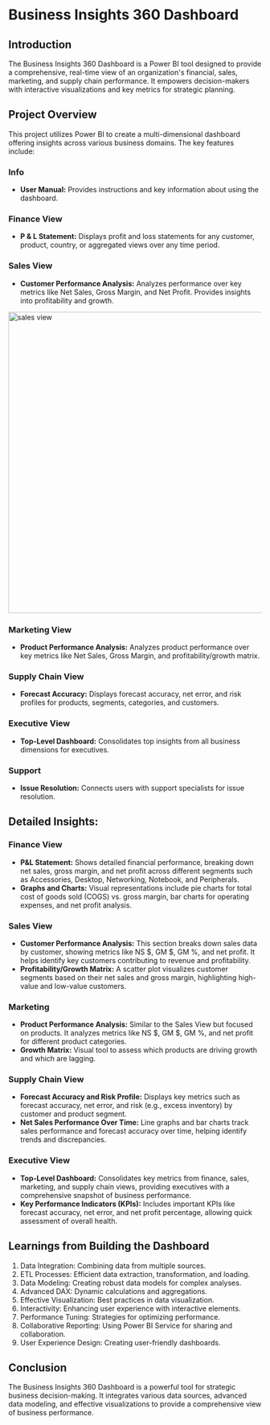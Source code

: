 # Business Insights 360 Dashboard

## Introduction
The Business Insights 360 Dashboard is a Power BI tool designed to provide a comprehensive, real-time view of an organization's financial, sales, marketing, and supply chain performance. It empowers decision-makers with interactive visualizations and key metrics for strategic planning.

## Project Overview
This project utilizes Power BI to create a multi-dimensional dashboard offering insights across various business domains. The key features include:

### Info
- **User Manual:** Provides instructions and key information about using the dashboard.

### Finance View
- **P & L Statement:** Displays profit and loss statements for any customer, product, country, or aggregated views over any time period.

### Sales View
- **Customer Performance Analysis:** Analyzes performance over key metrics like Net Sales, Gross Margin, and Net Profit. Provides insights into profitability and growth.

<img width="599" alt="sales view" src="https://github.com/ShamliBajad/business-360-insights-powerBI/assets/169564441/37d882e3-bb8c-45c6-b337-6862d4196929">


### Marketing View
- **Product Performance Analysis:** Analyzes product performance over key metrics like Net Sales, Gross Margin, and profitability/growth matrix.

### Supply Chain View
- **Forecast Accuracy:** Displays forecast accuracy, net error, and risk profiles for products, segments, categories, and customers.

### Executive View
- **Top-Level Dashboard:** Consolidates top insights from all business dimensions for executives.

### Support
- **Issue Resolution:** Connects users with support specialists for issue resolution.

## Detailed Insights:



### Finance View
- **P&L Statement:** Shows detailed financial performance, breaking down net sales, gross margin, and net profit across different segments such as Accessories, Desktop, Networking, Notebook, and Peripherals.
- **Graphs and Charts:** Visual representations include pie charts for total cost of goods sold (COGS) vs. gross margin, bar charts for operating expenses, and net profit analysis.

### Sales View
- **Customer Performance Analysis:** This section breaks down sales data by customer, showing metrics like NS $, GM $, GM %, and net profit. It helps identify key customers contributing to revenue and profitability.
- **Profitability/Growth Matrix:** A scatter plot visualizes customer segments based on their net sales and gross margin, highlighting high-value and low-value customers.

### Marketing
- **Product Performance Analysis:** Similar to the Sales View but focused on products. It analyzes metrics like NS $, GM $, GM %, and net profit for different product categories.
- **Growth Matrix:** Visual tool to assess which products are driving growth and which are lagging.

### Supply Chain View
- **Forecast Accuracy and Risk Profile:** Displays key metrics such as forecast accuracy, net error, and risk (e.g., excess inventory) by customer and product segment.
- **Net Sales Performance Over Time:** Line graphs and bar charts track sales performance and forecast accuracy over time, helping identify trends and discrepancies.

### Executive View
- **Top-Level Dashboard:** Consolidates key metrics from finance, sales, marketing, and supply chain views, providing executives with a comprehensive snapshot of business performance.
- **Key Performance Indicators (KPIs):** Includes important KPIs like forecast accuracy, net error, and net profit percentage, allowing quick assessment of overall health.


## Learnings from Building the Dashboard
1. Data Integration: Combining data from multiple sources.
2. ETL Processes: Efficient data extraction, transformation, and loading.
3. Data Modeling: Creating robust data models for complex analyses.
4. Advanced DAX: Dynamic calculations and aggregations.
5. Effective Visualization: Best practices in data visualization.
6. Interactivity: Enhancing user experience with interactive elements.
7. Performance Tuning: Strategies for optimizing performance.
8. Collaborative Reporting: Using Power BI Service for sharing and collaboration.
9. User Experience Design: Creating user-friendly dashboards.

## Conclusion
The Business Insights 360 Dashboard is a powerful tool for strategic business decision-making. It integrates various data sources, advanced data modeling, and effective visualizations to provide a comprehensive view of business performance.
